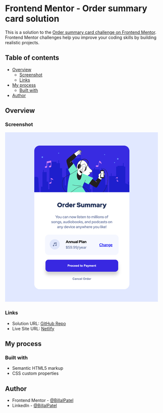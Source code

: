 # Frontend Mentor - Order summary card solution

This is a solution to the [Order summary card challenge on Frontend Mentor](https://www.frontendmentor.io/challenges/order-summary-component-QlPmajDUj). Frontend Mentor challenges help you improve your coding skills by building realistic projects.

## Table of contents

- [Overview](#overview)
  - [Screenshot](#screenshot)
  - [Links](#links)
- [My process](#my-process)
  - [Built with](#built-with)
- [Author](#author)

## Overview

### Screenshot

![Screenshot](./screenshot.png)

### Links

- Solution URL: [GitHub Repo](https://github.com/BillalPatel/order-summary-component)
- Live Site URL: [Netlify](https://magenta-beignet-5eac2f.netlify.app)

## My process

### Built with

- Semantic HTML5 markup
- CSS custom properties

## Author

- Frontend Mentor - [@BillalPatel](https://www.frontendmentor.io/profile/BillalPatel)
- LinkedIn - [@BillalPatel](https://www.linkedin.com/in/billalpatel/)
